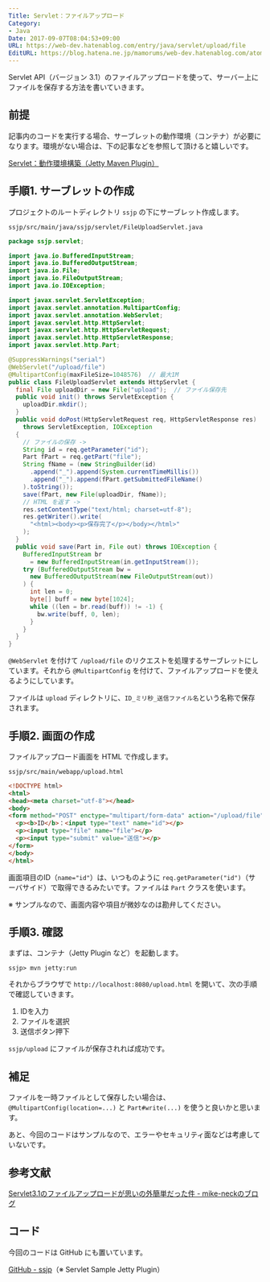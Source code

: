 ```yaml
---
Title: Servlet：ファイルアップロード
Category:
- Java
Date: 2017-09-07T08:04:53+09:00
URL: https://web-dev.hatenablog.com/entry/java/servlet/upload/file
EditURL: https://blog.hatena.ne.jp/mamorums/web-dev.hatenablog.com/atom/entry/8599973812295702900
---
```


Servlet API（バージョン 3.1）のファイルアップロードを使って、サーバー上にファイルを保存する方法を書いていきます。


## 前提
記事内のコードを実行する場合、サーブレットの動作環境（コンテナ）が必要になります。環境がない場合は、下の記事などを参照して頂けると嬉しいです。

[Servlet：動作環境構築（Jetty Maven Plugin）](/entry/java/servlet/env/jetty-maven-plugin)


## 手順1. サーブレットの作成
プロジェクトのルートディレクトリ `ssjp` の下にサーブレット作成します。

`ssjp/src/main/java/ssjp/servlet/FileUploadServlet.java`

```java
package ssjp.servlet;

import java.io.BufferedInputStream;
import java.io.BufferedOutputStream;
import java.io.File;
import java.io.FileOutputStream;
import java.io.IOException;

import javax.servlet.ServletException;
import javax.servlet.annotation.MultipartConfig;
import javax.servlet.annotation.WebServlet;
import javax.servlet.http.HttpServlet;
import javax.servlet.http.HttpServletRequest;
import javax.servlet.http.HttpServletResponse;
import javax.servlet.http.Part;

@SuppressWarnings("serial")
@WebServlet("/upload/file")
@MultipartConfig(maxFileSize=1048576)  // 最大1M
public class FileUploadServlet extends HttpServlet {
  final File uploadDir = new File("upload");  // ファイル保存先
  public void init() throws ServletException {
    uploadDir.mkdir();
  }
  public void doPost(HttpServletRequest req, HttpServletResponse res)
    throws ServletException, IOException
  {
    // ファイルの保存 ->
    String id = req.getParameter("id");
    Part fPart = req.getPart("file");
    String fName = (new StringBuilder(id)
      .append("_").append(System.currentTimeMillis())
      .append("_").append(fPart.getSubmittedFileName()
    ).toString());
    save(fPart, new File(uploadDir, fName));
    // HTML を返す ->
    res.setContentType("text/html; charset=utf-8");
    res.getWriter().write(
      "<html><body><p>保存完了</p></body></html>"
    );
  }
  public void save(Part in, File out) throws IOException {
    BufferedInputStream br
      = new BufferedInputStream(in.getInputStream());
    try (BufferedOutputStream bw =
      new BufferedOutputStream(new FileOutputStream(out))
    ) {
      int len = 0;
      byte[] buff = new byte[1024];
      while ((len = br.read(buff)) != -1) {
        bw.write(buff, 0, len);
      }
    }
  }
}
```

`@WebServlet` を付けて `/upload/file` のリクエストを処理するサーブレットにしています。それから `@MultipartConfig` を付けて、ファイルアップロードを使えるようにしています。

ファイルは `upload` ディレクトリに、`ID_ミリ秒_送信ファイル名`という名称で保存されます。


## 手順2. 画面の作成
ファイルアップロード画面を HTML で作成します。

`ssjp/src/main/webapp/upload.html`

```html
<!DOCTYPE html>
<html>
<head><meta charset="utf-8"></head>
<body>
<form method="POST" enctype="multipart/form-data" action="/upload/file">
  <p><b>ID</b>：<input type="text" name="id"></p>
  <p><input type="file" name="file"></p>
  <p><input type="submit" value="送信"></p>
</form>
</body>
</html>
```

画面項目のID（`name="id"`）は、いつものように `req.getParameter("id")`（サーバサイド）で取得できるみたいです。ファイルは `Part` クラスを使います。

※ サンプルなので、画面内容や項目が微妙なのは勘弁してください。


## 手順3. 確認
まずは、コンテナ（Jetty Plugin など）を起動します。

```
ssjp> mvn jetty:run
```

それからブラウザで `http://localhost:8080/upload.html` を開いて、次の手順で確認していきます。

1. IDを入力
2. ファイルを選択
3. 送信ボタン押下

`ssjp/upload` にファイルが保存されれば成功です。


## 補足
ファイルを一時ファイルとして保存したい場合は、`@MultipartConfig(location=...)` と `Part#write(...)` を使うと良いかと思います。

あと、今回のコードはサンプルなので、エラーやセキュリティ面などは考慮していないです。


## 参考文献
[Servlet3.1のファイルアップロードが思いの外簡単だった件 - mike-neckのブログ](http://mike-neck.hatenadiary.com/entry/2014/10/30/144902)


## コード
今回のコードは GitHub にも置いています。

[GitHub - ssjp](https://github.com/mamorum/blog-code/tree/master/servlet/ssjp)（※ Servlet Sample Jetty Plugin）
